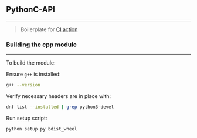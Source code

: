 ## PythonC-API
--- 

> Boilerplate for [CI action](https://github.com/janiejestemja/py_sort)

### Building the cpp module
---

To build the module:

Ensure `g++` is installed:
```bash
g++ --version
```

Verify necessary headers are in place with:
```bash
dnf list --installed | grep python3-devel
```

Run setup script:
```bash
python setup.py bdist_wheel
```
